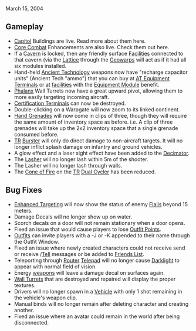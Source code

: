 March 15, 2004

## Gameplay

- [Capitol](../locations/Capitol.md) Buildings are live. Read more about them
  here.
- [Core Combat](../items/Core_Combat.md) Enhancements are also live. Check them
  out here.
- If a [Cavern](../locations/Caverns.md) is locked, then any friendly surface
  [Facilities](../locations/Facilities.md) connected to that cavern (via the
  [Lattice](../terminology/Lattice.md) through the
  [Geowarps](../locations/Geowarp.md) will act as if it had all six modules
  installed.
- Hand-held [Ancient Technology](../terminology/Ancient_Technology.md) weapons
  now have "recharge capacitor units" (Ancient Tech "ammo") that you can buy at
  [AT Equipment Terminals](../items/Ancient_Equipment_Terminal.md) or at
  [facilities](../locations/Facilities.md) with the
  [Equipment Module](../modules/Equipment_Module.md) benefit.
- [Phalanx](../items/Phalanx.md) Wall Turrets now have a great upward pivot,
  allowing them to more easily targeting incoming aircraft.
- [Certification Terminals](../items/Certification_Terminal.md) can now be
  destroyed.
- Double-clicking on a Warpgate will now zoom to its linked continent.
- [Hand Grenades](../weapons/Hand_grenade.md) will now come in clips of three,
  though they will require the same amount of inventory space as before. i.e. A
  clip of three grenades will take up the 2x2 inventory space that a single
  grenade consumed before.
- [TR](../factions/Terran_Republic.md) [Burster](../armor/Burster.md) will only do
  direct damage to non-aircraft targets. It will no longer inflict splash damage
  on infantry and ground vehicles.
- A glow effect and a laser sight effect have been added to the
  [Decimator](../weapons/Decimator.md).
- The [Lasher](../weapons/Lasher.md) will no longer lash within 5m of the
  shooter.
- The Lasher will no longer lash through walls.
- The [Cone of Fire](../terminology/Cone_of_fire.md) on the
  [TR](../factions/Terran_Republic.md) [Dual Cycler](../armor/Dual-Cycler.md) has
  been reduced.

## Bug Fixes

- [Enhanced Targeting](../implants/Enhanced_Targeting.md) will now show the
  status of enemy [Flails](../vehicles/Flail.md) beyond 15 meters.
- Damage Decals will no longer show up on water.
- Scorch decals on a door will not remain stationary when a door opens.
- Fixed an issue that would cause players to lose
  [Outfit Points](../terminology/Outfit_Points.md).
- [Outfits](../terminology/Outfit.md) can invite players with a -J or -K
  appended to their name through the Outfit Window.
- Fixed an issue where newly created characters could not receive send or
  receive /[Tell](../chat/Tell.md) messages or be added to
  [Friends List](../chat/Friends_List.md).
- Teleporting through [Router](../vehicles/Router.md)
  [Telepad](../weapons/Telepad.md) will no longer cause
  [Darklight](../implants/Darklight_Vision.md) to appear with normal field of vision.
- Energy [weapons](../weapons/Weapon.md) will leave a damage decal on surfaces
  again.
- [Wall Turrets](../items/Phalanx.md) that are destroyed and repaired will
  display the proper textures.
- Drivers will no longer spawn in a [Vehicle](../vehicles/index.md) with only
  1 shot remaining in the vehicle's weapon clip.
- Manual binds will no longer remain after deleting character and creating
  another.
- Fixed an issue where an avatar could remain in the world after being
  disconnected.

